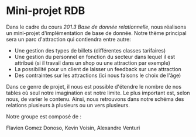 # Mini-projet RDB

Dans le cadre du cours *201.3 Base de donnée relationnelle*, nous réalisons un mini-projet d'implémentation de base de donnée. 
Notre thème principal sera un parc d'attraction qui contiendra entre autre: 

- Une gestion des types de billets (différentes classes tarifaires)
- Une gestion du personnel en fonction du secteur dans lequel il est attribué (si il travail dans un shop ou une attraction par exemple)
- La possibilité pour un client de laisser un feedback sur une attraction
- Des contraintes sur les attractions (ici nous faisons le choix de l'âge)

Dans ce genre de projet, il nous est possible d'étendre le nombre de nos tables où seul notre imagination est notre limite. Le plus important est, selon nous, de varier le contenu. 
Ainsi, nous retrouvons dans notre schéma des relations plusieurs à plusieurs ou un vers plusieurs.

Notre groupe est composé de :

Flavien Gomez Donoso,
Kevin Voisin,
Alexandre Venturi
